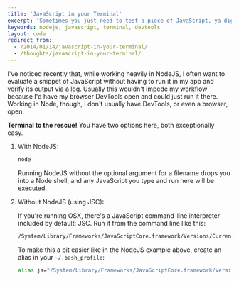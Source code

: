 ```yaml
---
title: 'JavaScript in your Terminal'
excerpt: 'Sometimes you just need to test a piece of JavaScript, ya dig?'
keywords: nodejs, javascript, terminal, devtools
layout: code
redirect_from:
  - /2014/01/14/javascript-in-your-terminal/
  - /thoughts/javascript-in-your-terminal/
---
```


I've noticed recently that, while working heavily in NodeJS, I often want to evaluate a snippet of JavaScript without having to run it in my app and verify its output via a log. Usually this wouldn't impede my workflow because I'd have my browser DevTools open and could just run it there. Working in Node, though, I don't usually have DevTools, or even a browser, open.

**Terminal to the rescue!** You have two options here, both exceptionally easy.

1. With NodeJS:

   ```bash
   node
   ```

   Running NodeJS without the optional argument for a filename drops you into a Node shell, and any JavaScript you type and run here will be executed.

2. Without NodeJS (using JSC):

   If you're running OSX, there's a JavaScript command-line interpreter included by default: JSC. Run it from the command line like this:

   ```bash
   /System/Library/Frameworks/JavaScriptCore.framework/Versions/Current/Resources/jsc
   ```

   To make this a bit easier like in the NodeJS example above, create an alias in your `~/.bash_profile`:

   ```bash
   alias js="/System/Library/Frameworks/JavaScriptCore.framework/Versions/Current/Resources/jsc"
   ```
